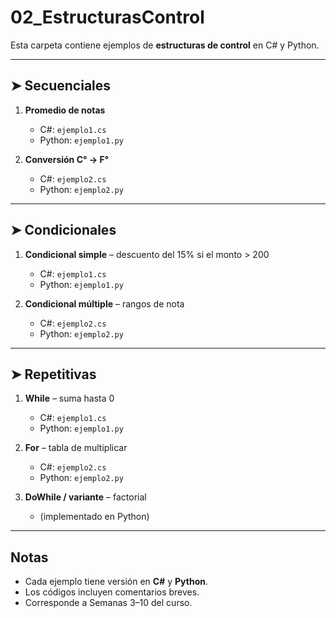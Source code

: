 # 02_EstructurasControl

Esta carpeta contiene ejemplos de **estructuras de control** en C# y Python.

---

## ➤ Secuenciales
1. **Promedio de notas**
   - C#: `ejemplo1.cs`
   - Python: `ejemplo1.py`

2. **Conversión C° → F°**
   - C#: `ejemplo2.cs`
   - Python: `ejemplo2.py`

---

## ➤ Condicionales
1. **Condicional simple** – descuento del 15% si el monto > 200  
   - C#: `ejemplo1.cs`
   - Python: `ejemplo1.py`

2. **Condicional múltiple** – rangos de nota  
   - C#: `ejemplo2.cs`
   - Python: `ejemplo2.py`

---

## ➤ Repetitivas
1. **While** – suma hasta 0  
   - C#: `ejemplo1.cs`
   - Python: `ejemplo1.py`

2. **For** – tabla de multiplicar  
   - C#: `ejemplo2.cs`
   - Python: `ejemplo2.py`

3. **DoWhile / variante** – factorial  
   - (implementado en Python)

---

## Notas
- Cada ejemplo tiene versión en **C#** y **Python**.  
- Los códigos incluyen comentarios breves.  
- Corresponde a Semanas 3–10 del curso.
